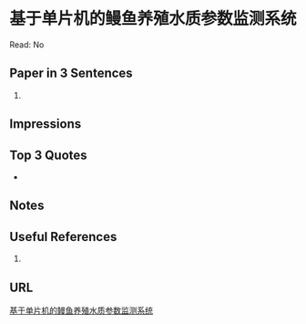 # 基于单片机的鳗鱼养殖水质参数监测系统

Read: No

## Paper in 3 Sentences

1. 

## Impressions

## Top 3 Quotes

- 

## Notes

## Useful References

1. 

## URL

[基于单片机的鳗鱼养殖水质参数监测系统](https://kns.cnki.net/kcms/detail/detail.aspx?dbcode=CJFD&dbname=CJFDLAST2019&filename=FJFQ201902010&uniplatform=NZKPT&v=nff76kCmrilpB18uAIDPBA-fwEHfCCQf8-INJG_VtY46083za7fSgV7-YR0FcllQ)